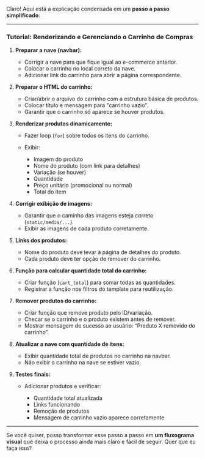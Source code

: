 Claro! Aqui está a explicação condensada em um **passo a passo simplificado**:

---

### Tutorial: Renderizando e Gerenciando o Carrinho de Compras

1. **Preparar a nave (navbar):**

   * Corrigir a nave para que fique igual ao e-commerce anterior.
   * Colocar o carrinho no local correto da nave.
   * Adicionar link do carrinho para abrir a página correspondente.

2. **Preparar o HTML do carrinho:**

   * Criar/abrir o arquivo do carrinho com a estrutura básica de produtos.
   * Colocar título e mensagem para "carrinho vazio".
   * Garantir que o carrinho só aparece se houver produtos.

3. **Renderizar produtos dinamicamente:**

   * Fazer loop (`for`) sobre todos os itens do carrinho.
   * Exibir:

     * Imagem do produto
     * Nome do produto (com link para detalhes)
     * Variação (se houver)
     * Quantidade
     * Preço unitário (promocional ou normal)
     * Total do item

4. **Corrigir exibição de imagens:**

   * Garantir que o caminho das imagens esteja correto (`static/media/...`).
   * Exibir as imagens de cada produto corretamente.

5. **Links dos produtos:**

   * Nome do produto deve levar à página de detalhes do produto.
   * Cada produto deve ter opção de remover do carrinho.

6. **Função para calcular quantidade total do carrinho:**

   * Criar função (`cart_total`) para somar todas as quantidades.
   * Registrar a função nos filtros do template para reutilização.

7. **Remover produtos do carrinho:**

   * Criar função que remove produto pelo ID/variação.
   * Checar se o carrinho e o produto existem antes de remover.
   * Mostrar mensagem de sucesso ao usuário: “Produto X removido do carrinho”.

8. **Atualizar a nave com quantidade de itens:**

   * Exibir quantidade total de produtos no carrinho na navbar.
   * Não exibir o carrinho na nave se estiver vazio.

9. **Testes finais:**

   * Adicionar produtos e verificar:

     * Quantidade total atualizada
     * Links funcionando
     * Remoção de produtos
     * Mensagem de carrinho vazio aparece corretamente

---

Se você quiser, posso transformar esse passo a passo em **um fluxograma visual** que deixa o processo ainda mais claro e fácil de seguir. Quer que eu faça isso?

